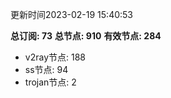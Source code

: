 更新时间2023-02-19 15:40:53

**总订阅: 73**
**总节点: 910**
**有效节点: 284**
- v2ray节点: 188
- ss节点: 94
- trojan节点: 2
